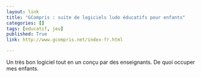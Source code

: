 ```yaml
---
layout: link
title: "GCompris : suite de logiciels ludo éducatifs pour enfants"
categories: []
tags: [educatif, jeu]
published: True
link: http://www.gcompris.net/index-fr.html

---
```


Un très bon logiciel tout en un conçu par des enseignants. De quoi occuper mes enfants.


